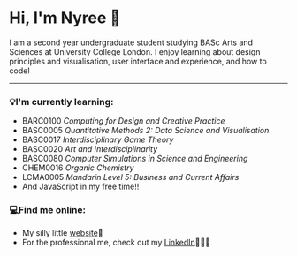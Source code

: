 # Hi, I'm Nyree 👋

I am a second year undergraduate student studying BASc Arts and Sciences at University College London. I enjoy learning about design principles and visualisation, user interface and experience, and how to code!

***

### 💡I'm currently learning:
<ul>
  <li>BARC0100 <em>Computing for Design and Creative Practice</em></li>
  <li>BASC0005 <em>Quantitative Methods 2: Data Science and Visualisation</em></li>
  <li>BASC0017 <em>Interdisciplinary Game Theory</em></li>
  <li>BASC0020 <em>Art and Interdisciplinarity</em></li>
  <li>BASC0080 <em>Computer Simulations in Science and Engineering</em></li>
  <li>CHEM0016 <em>Organic Chemistry</em></li>
  <li>LCMA0005 <em>Mandarin Level 5: Business and Current Affairs</em></li>
  <li>And JavaScript in my free time!!</li>
</ul>

### 💻Find me online:
<ul>
  <li>My silly little <a href="https://nyreemarsh.com">website</a>🍓</li>
  <li>For the professional me, check out my <a href="https://www.linkedin.com/in/nyree-marsh-936193202/">LinkedIn</a>👩🏻‍🎓</li>


<!--
**nyreemarsh/nyreemarsh** is a ✨ _special_ ✨ repository because its `README.md` (this file) appears on your GitHub profile.

Here are some ideas to get you started:

- 🔭 I’m currently working on ...
- 🌱 I’m currently learning ...
- 👯 I’m looking to collaborate on ...
- 🤔 I’m looking for help with ...
- 💬 Ask me about ...
- 📫 How to reach me: ...
- 😄 Pronouns: ...
- ⚡ Fun fact: ...
-->
